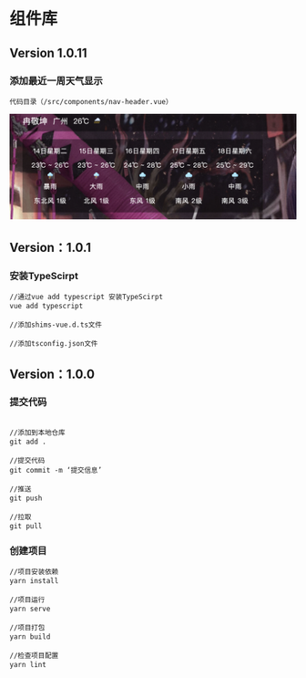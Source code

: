 # 组件库

## Version 1.0.11
### 添加最近一周天气显示

```
代码目录（/src/components/nav-header.vue）
```
![avatar](/updataImage/1.jpg)

##  Version：1.0.1
### 安装TypeScirpt

```
//通过vue add typescript 安装TypeScirpt
vue add typescript

//添加shims-vue.d.ts文件

//添加tsconfig.json文件

```

## Version：1.0.0
### 提交代码
```

//添加到本地仓库
git add .

//提交代码
git commit -m ‘提交信息’

//推送
git push

//拉取
git pull
```

### 创建项目

```
//项目安装依赖
yarn install

//项目运行
yarn serve

//项目打包
yarn build

//检查项目配置
yarn lint

```
